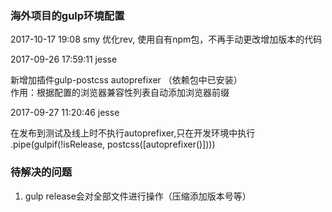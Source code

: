 ### 海外项目的gulp环境配置
2017-10-17 19:08 smy
优化rev, 使用自有npm包，不再手动更改增加版本的代码

2017-09-26 17:59:11 jesse  

新增加插件gulp-postcss autoprefixer  （依赖包中已安装）  
作用：根据配置的浏览器兼容性列表自动添加浏览器前缀

2017-09-27 11:20:46 jesse

在发布到测试及线上时不执行autoprefixer,只在开发环境中执行  
.pipe(gulpif(!isRelease, postcss([autoprefixer()])))

### 待解决的问题
1. gulp release会对全部文件进行操作（压缩添加版本号等）
